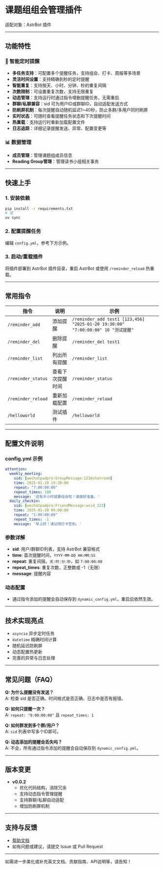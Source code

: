 # 课题组组会管理插件

适配对象：AstrBot 插件

---

## 功能特性

### 🔔 智能定时提醒
- **多任务支持**：可配置多个提醒任务，支持组会、打卡、周报等多场景
- **灵活时间设置**：支持精确到秒的定时提醒
- **智能重复**：支持按天、小时、分钟、秒的重复间隔
- **次数限制**：可设置重复次数，支持无限重复
- **动态管理**：支持运行时通过指令增删提醒任务，无需重启
- **群聊/私聊兼容**：sid 可为用户ID或群聊ID，自动适配发送方式
- **防刷屏机制**：每次提醒自动随机延迟1~40秒，防止多群/多用户同时刷屏
- **实时状态**：可随时查看提醒任务状态和下次提醒时间
- **热重载**：支持运行时重新加载配置文件
- **日志追踪**：详细记录提醒发送、异常、配置变更等

### 📊 数据管理
- **成员管理**：管理课题组成员信息
- **Reading Group管理**：管理读书小组相关事务

---

## 快速上手

### 1. 安装依赖
```bash
pip install -r requirements.txt
# 或
uv sync
```

### 2. 配置提醒任务
编辑 `config.yml`，参考下方示例。

### 3. 启动/重载插件
将插件部署到 AstrBot 插件目录，重启 AstrBot 或使用 `/reminder_reload` 热重载。

---

## 常用指令

| 指令 | 说明 | 示例 |
|------|------|------|
| `/reminder_add` | 添加提醒 | `/reminder_add test1 [123,456] "2025-01-20 19:30:00" "7:00:00:00" 10 "测试提醒"` |
| `/reminder_del` | 删除提醒 | `/reminder_del test1` |
| `/reminder_list` | 列出所有提醒 | `/reminder_list` |
| `/reminder_status` | 查看下次提醒时间 | `/reminder_status` |
| `/reminder_reload` | 重新加载配置 | `/reminder_reload` |
| `/helloworld` | 测试插件 | `/helloworld` |

---

## 配置文件说明

### config.yml 示例

```yaml
attention:
  weekly_meeting:
    sid: [wechatpadpro:GroupMessage:123@chatroom]
    time: 2025-01-20 19:30:00
    repeat: "7:00:00:00"
    repeat_times: 100
    message: '还有半小时就要组会啦！请做好准备。'
  daily_checkin:
    sid: [wechatpadpro:FriendMessage:wxid_123]
    time: 2025-01-20 09:00:00
    repeat: "1:00:00:00"
    repeat_times: -1
    message: '早上好！请记得打卡签到。'
```

### 参数详解

- **sid**: 用户/群聊ID列表，支持 AstrBot 兼容格式
- **time**: 首次提醒时间，`YYYY-MM-DD HH:MM:SS`
- **repeat**: 重复间隔，`天:时:分:秒`，如 `7:00:00:00`
- **repeat_times**: 重复次数，正整数或 -1（无限）
- **message**: 提醒内容

### 动态配置
- 通过指令添加的提醒会自动保存到 `dynamic_config.yml`，重启后依然生效。

---

## 技术实现亮点

- `asyncio` 异步定时任务
- `datetime` 精确时间计算
- 随机延迟防刷屏
- 动态配置热更新
- 完善的异常与日志处理

---

## 常见问题（FAQ）

**Q: 为什么提醒没有发送？**  
A: 检查 sid 是否正确、时间格式是否正确、日志中是否有报错。

**Q: 如何只提醒一次？**  
A: `repeat: "0:00:00:00"` 且 `repeat_times: 1`

**Q: 如何群发到多个群/用户？**  
A: `sid` 列表中写多个ID即可。

**Q: 动态添加的提醒会丢失吗？**  
A: 不会，所有通过指令添加的提醒会自动保存到 `dynamic_config.yml`。

---

## 版本变更

- **v0.0.2**  
  - 优化代码结构，消除冗余
  - 支持动态指令管理提醒
  - 支持群聊/私聊自动适配
  - 增加防刷屏机制

---

## 支持与反馈

- [帮助文档](https://astrbot.app)
- 如有问题或建议，请提交 Issue 或 Pull Request

---

如需进一步美化或补充英文文档、贡献指南、API说明等，请告知！
